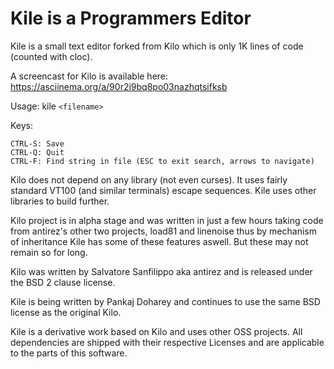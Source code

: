 Kile is a Programmers Editor 
============================

Kile is a small text editor forked from Kilo which is only 1K lines of code (counted with cloc).

A screencast for Kilo is available here: https://asciinema.org/a/90r2i9bq8po03nazhqtsifksb

Usage: kile `<filename>`

Keys:

    CTRL-S: Save
    CTRL-Q: Quit
    CTRL-F: Find string in file (ESC to exit search, arrows to navigate)

Kilo does not depend on any library (not even curses). It uses fairly standard
VT100 (and similar terminals) escape sequences. Kile uses other libraries to build further.

Kilo project is in alpha stage and was written in just a few hours taking code 
from antirez's other two projects, load81 and linenoise thus by mechanism of inheritance
Kile has some of these features aswell. But these may not remain so for long.

Kilo was written by Salvatore Sanfilippo aka antirez and is released
under the BSD 2 clause license.

Kile is being written by Pankaj Doharey and continues to use the same BSD license 
as the original Kilo.

Kile is a derivative work based on Kilo and uses other OSS projects. 
All dependencies are shipped with their respective Licenses and are applicable to the parts of
this software. 
